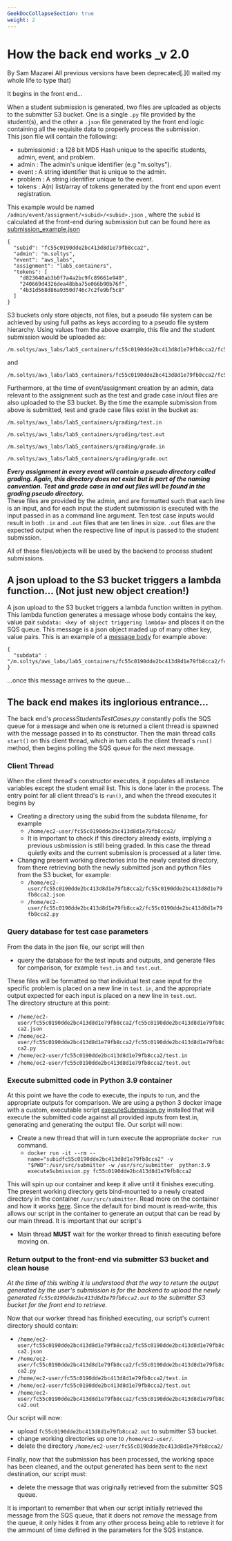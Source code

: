 ```yaml
---
GeekDocCollapseSection: true
weight: 2
---
```

# How the back end works _v 2.0
By Sam Mazarei
All previous versions have been deprecated[.](I waited my whole life to type that) 

It begins in the front end...    

When a student submission is generated, two files are uploaded as objects  to the submitter S3 bucket.   One is a single `.py` file provided by the student(s), and the other a `.json` file generated by the front end logic containing all the requisite data  to properly process the submission.   
This json file will contain the following:

* submissionid  : a 128 bit MD5 Hash unique to the specific students, admin, event,  and problem.
* admin         : The admin's unique identifier (e.g "m.soltys").  
* event         : A string identifier that is unique to the admin.
* problem       : A string identifier unique to the event.
* tokens        : A(n) list/array of tokens generated by the front end upon event registration.  

This example would be named  `/admin/event/assignment/<subid>/<subid>.json` , where the `subid` 
is calculated at the front-end during submission but can be found here as [submission_example.json](/Back-End/ExampleSubmissionJSON/)



```
{
  "subid": "fc55c0190dde2bc413d8d1e79fb8cca2",
  "admin": "m.soltys",
  "event": "aws_labs",
  "assignment": "lab5_containers",
  "tokens": [
    "d823640ab3b0f7a4a2bc9fc89661e940",
    "240669d4326dea48bba75e066b90b76f",
    "4b31d568d86a9350d746c7c2fe9bf5c8"
  ]
}        
```
S3 buckets only store objects, not files, but a pseudo file system can be achieved by using full paths as keys according to a pseudo file system hierarchy. Using values from the above example, this file and the student submission would be uploaded as:  

```
/m.soltys/aws_labs/lab5_containers/fc55c0190dde2bc413d8d1e79fb8cca2/fc55c0190dde2bc413d8d1e79fb8cca2.py
```

  and   

```
/m.soltys/aws_labs/lab5_containers/fc55c0190dde2bc413d8d1e79fb8cca2/fc55c0190dde2bc413d8d1e79fb8cca2.json
```

Furthermore, at the time of event/assignment creation by an admin, data relevant to the assignment such as the test and grade case in/out files are also uploaded to the S3 bucket. By the time the example submission from above is submitted, test and grade case files exist in the bucket as:  

```
/m.soltys/aws_labs/lab5_containers/grading/test.in
```

```
/m.soltys/aws_labs/lab5_containers/grading/test.out
```

```
/m.soltys/aws_labs/lab5_containers/grading/grade.in
```

```
/m.soltys/aws_labs/lab5_containers/grading/grade.out
```

**_Every assignment in every event will contain a pseudo directory called grading. Again, this directory does not exist but is part of the naming convention. Test and grade case in and out files will be found in the grading pseudo directory._**   
These files are provided by the admin, and are formatted such that each line is an input, and for each input the student submission is executed with the input passed in as a command line argument. Ten test case inputs would result in both `.in` and `.out` files that are ten lines in size. `.out` files are the expected output when the respective line of input is passed to the student submission.   

All of these files/objects will be used by the backend to process student submissions.

## A json upload to the S3 bucket triggers a lambda function... (Not just new object creation!)

A json upload to the S3 bucket triggers a lambda function written in python. This lambda function generates a message whose body contains the key, value pair `subdata: <key of object triggering lambda>` and places it on the SQS queue. This message is a json object maded up of many other key, value pairs.  This is an example of a [message body]()  for example above:  

```
{
  "subdata" : "/m.soltys/aws_labs/lab5_containers/fc55c0190dde2bc413d8d1e79fb8cca2/fc55c0190dde2bc413d8d1e79fb8cca2.json"
}        
```
...once this message arrives to the queue...

## The back end makes its inglorious entrance...  

The back end's _processStudentsTestCases.py_  constantly polls the SQS queue for a message and when one is returned a client thread is spawned with the message passed in to its constructor. Then the main thread calls  `start()`  on this client thread, which in turn calls the client thread's `run()` method, then begins polling the SQS queue for the next message.      

### Client Thread  

When the client thread's constructor executes, it populates all instance variables except the student email list. This is done later in the process. The entry point for all client thread's is  `run()`, and when the thread executes it begins by 

* Creating a directory using the subid from the subdata filename, for example  
  * `/home/ec2-user/fc55c0190dde2bc413d8d1e79fb8cca2/`  
  * It is important to check if this directory already exists, implying a previous usbmission is still being graded. In this case the thread quietly exits and the current submission is processed at a later time.
* Changing present working directories into the newly cerated directory, from there retrieving both the newly submitted 
  json and python files from the S3 bucket, for example:  
  * `/home/ec2-user/fc55c0190dde2bc413d8d1e79fb8cca2/fc55c0190dde2bc413d8d1e79fb8cca2.json`  
  * `/home/ec2-user/fc55c0190dde2bc413d8d1e79fb8cca2/fc55c0190dde2bc413d8d1e79fb8cca2.py`
    
### Query database for test case parameters
From the data in the json file, our script will then   
* query the database for the test inputs and outputs, and generate files for comparison, for example `test.in` and `test.out`.   

These files will be formatted so that individual test case input for the specific problem is placed on a new line in `test.in`, 
and the appropriate output expected for each input is placed on a new line in `test.out`.   
The directory structure at this point:  

* `/home/ec2-user/fc55c0190dde2bc413d8d1e79fb8cca2/fc55c0190dde2bc413d8d1e79fb8cca2.json`  
* `/home/ec2-user/fc55c0190dde2bc413d8d1e79fb8cca2/fc55c0190dde2bc413d8d1e79fb8cca2.py`  
* `/home/ec2-user/fc55c0190dde2bc413d8d1e79fb8cca2/test.in`  
* `/home/ec2-user/fc55c0190dde2bc413d8d1e79fb8cca2/test.out`  

### Execute submitted code in Python 3.9 container  
At this point we have the code to execute, the inputs to run, and the appropriate outputs for comparison. We are using a
python 3 docker image with a custom, executable script [executeSubmission.py](https://github.com/comp350spring2021/SubmitterProject/blob/SamadMazarei/back-end/executables/executeSubmission.py) installed that will execute the submitted 
code against all provided inputs from test.in, generating and generating the output file. Our script will now:
* Create a new thread that will in turn execute the appropriate `docker run` command.  
  * `docker run -it --rm --name="subidfc55c0190dde2bc413d8d1e79fb8cca2" -v "$PWD":/usr/src/submitter -w /usr/src/submitter 
    python:3.9 executeSubmission.py fc55c0190dde2bc413d8d1e79fb8cca2`  
    

This will spin up our container and keep it alive until it finishes executing. The present working directory gets bind-mounted
to a newly created directory in the container `/usr/src/submitter`. Read more on the container and how it works [here](./docker/Docker.md).
Since the default for bind mount is read-write, this allows our script in the container to generate an output that can be read 
by our main thread. It is important that our script's  
* Main thread __MUST__ wait for the worker thread to finish executing before moving on.  


### Return output to the front-end via submitter S3 bucket and clean house  

_At the time of this writing it is understood that the way to return the output generated by the user's submission is for the backend to
upload the newly generated `fc55c0190dde2bc413d8d1e79fb8cca2.out` to the submitter S3 bucket for the front end to retrieve._   

Now that our worker thread has finished executing, our script's current directory should contain:  
* `/home/ec2-user/fc55c0190dde2bc413d8d1e79fb8cca2/fc55c0190dde2bc413d8d1e79fb8cca2.json`
* `/home/ec2-user/fc55c0190dde2bc413d8d1e79fb8cca2/fc55c0190dde2bc413d8d1e79fb8cca2.py`
* `/home/ec2-user/fc55c0190dde2bc413d8d1e79fb8cca2/test.in`
* `/home/ec2-user/fc55c0190dde2bc413d8d1e79fb8cca2/test.out`
* `/home/ec2-user/fc55c0190dde2bc413d8d1e79fb8cca2/fc55c0190dde2bc413d8d1e79fb8cca2.out`

Our script will now:  
* upload `fc55c0190dde2bc413d8d1e79fb8cca2.out` to submitter S3 bucket.  
* change working directories up one to `/home/ec2-user/`.  
* delete the directory `/home/ec2-user/fc55c0190dde2bc413d8d1e79fb8cca2/`

Finally, now that the submission has been processed, the working space has been cleaned, and the output generated has been
sent to the next destination, our script must:
* delete the message that was originally retrieved from the submitter SQS queue.  

It is important to remember that when our script initially retrieved the message from the SQS queue, that it doers not _remove_ the 
message from the queue, it only hides it from any other process being able to retrieve it for the ammount of time defined in 
the parameters for the SQS instance.  